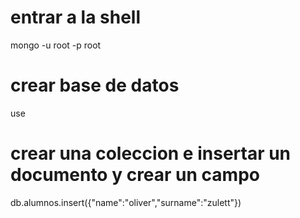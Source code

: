 # entrar a la shell 
mongo -u root -p root
# crear base de datos 
use <db-name>
# crear una coleccion e insertar un documento y crear un campo
db.alumnos.insert({"name":"oliver","surname":"zulett"})
